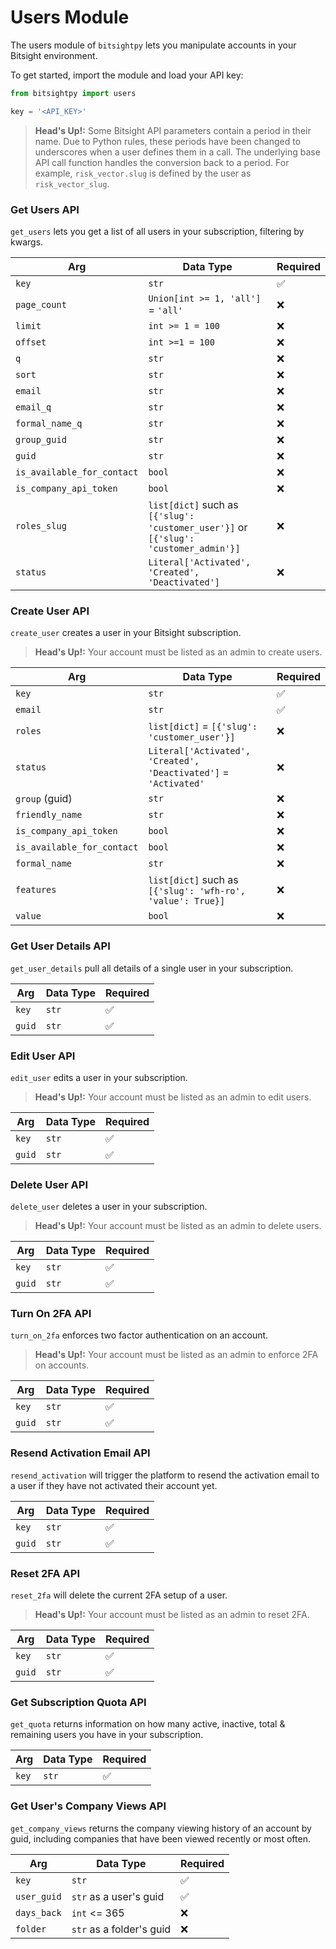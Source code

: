 # Users Module

The users module of ```bitsightpy``` lets you manipulate accounts in your Bitsight environment.

To get started, import the module and load your API key:

```py
from bitsightpy import users

key = '<API_KEY>'
```

>**Head's Up!:** Some Bitsight API parameters contain a period in their name. Due to Python rules, these periods have been changed to underscores when a user defines them in a call. The underlying base API call function handles the conversion back to a period. For example, ```risk_vector.slug``` is defined by the user as ```risk_vector_slug```.

### Get Users API

```get_users``` lets you get a list of all users in your subscription, filtering by kwargs.

| Arg | Data Type | Required |
| -- | -- | -- |
| ```key``` | ```str``` | ✅ |
| ```page_count``` | ```Union[int >= 1, 'all']``` = ```'all'``` | ❌ |
| ```limit``` | ```int >= 1 = 100``` | ❌ |
| ```offset``` | ```int >=1 = 100``` | ❌ |
| ```q``` | ```str``` | ❌ |
| ```sort``` | ```str``` | ❌ |
| ```email``` | ```str``` | ❌ |
| ```email_q``` | ```str``` | ❌ |
| ```formal_name_q``` | ```str``` | ❌ |
| ```group_guid``` | ```str``` | ❌ |
| ```guid``` | ```str``` | ❌ |
| ```is_available_for_contact``` | ```bool``` | ❌ |
| ```is_company_api_token``` | ```bool``` | ❌ |
| ```roles_slug``` | ```list[dict]``` such as ```[{'slug': 'customer_user'}]``` or ```[{'slug': 'customer_admin'}]``` | ❌ |
| ```status``` | ```Literal['Activated', 'Created', 'Deactivated']``` | ❌ |


### Create User API

```create_user``` creates a user in your Bitsight subscription.

>**Head's Up!:** Your account must be listed as an admin to create users.

| Arg | Data Type | Required |
| -- | -- | -- |
| ```key``` | ```str``` | ✅ |
| ```email``` | ```str``` | ✅ |
| ```roles``` | ```list[dict]``` = ```[{'slug': 'customer_user'}]``` | ❌ |
| ```status``` | ```Literal['Activated', 'Created', 'Deactivated']``` = ```'Activated'``` | ❌ |
| ```group``` (guid) | ```str``` | ❌ |
| ```friendly_name``` | ```str``` | ❌ |
| ```is_company_api_token``` | ```bool``` | ❌ |
| ```is_available_for_contact``` | ```bool``` | ❌ |
| ```formal_name``` | ```str``` | ❌ |
| ```features``` | ```list[dict]``` such as ```[{'slug': 'wfh-ro', 'value': True}]``` | ❌ |
| ```value``` | ```bool``` | ❌ |

### Get User Details API

```get_user_details``` pull all details of a single user in your subscription.

| Arg | Data Type | Required |
| -- | -- | -- |
| ```key``` | ```str``` | ✅ |
| ```guid``` | ```str``` | ✅ |


### Edit User API

```edit_user``` edits a user in your subscription.

>**Head's Up!:** Your account must be listed as an admin to edit users.

| Arg | Data Type | Required |
| -- | -- | -- |
| ```key``` | ```str``` | ✅ |
| ```guid``` | ```str``` | ✅ |

### Delete User API

```delete_user``` deletes a user in your subscription.

>**Head's Up!:** Your account must be listed as an admin to delete users.

| Arg | Data Type | Required |
| -- | -- | -- |
| ```key``` | ```str``` | ✅ |
| ```guid``` | ```str``` | ✅ |

### Turn On 2FA API

```turn_on_2fa``` enforces two factor authentication on an account.

>**Head's Up!:** Your account must be listed as an admin to enforce 2FA on accounts.

| Arg | Data Type | Required |
| -- | -- | -- |
| ```key``` | ```str``` | ✅ |
| ```guid``` | ```str``` | ✅ |

### Resend Activation Email API

```resend_activation``` will trigger the platform to resend the activation email to a user if they have not activated their account yet.

| Arg | Data Type | Required |
| -- | -- | -- |
| ```key``` | ```str``` | ✅ |
| ```guid``` | ```str``` | ✅ |

### Reset 2FA API

```reset_2fa``` will delete the current 2FA setup of a user.

>**Head's Up!:** Your account must be listed as an admin to reset 2FA.

| Arg | Data Type | Required |
| -- | -- | -- |
| ```key``` | ```str``` | ✅ |
| ```guid``` | ```str``` | ✅ |

### Get Subscription Quota API

```get_quota``` returns information on how many active, inactive, total & remaining users you have in your subscription.

| Arg | Data Type | Required |
| -- | -- | -- |
| ```key``` | ```str``` | ✅ |

### Get User's Company Views API

```get_company_views``` returns the company viewing history of an account by guid, including companies that have been viewed recently or most often.

| Arg | Data Type | Required |
| -- | -- | -- |
| ```key``` | ```str``` | ✅ |
| ```user_guid``` | ```str``` as a user's guid | ✅ |
| ```days_back``` | ```int``` <= 365 | ❌ |
| ```folder``` | ```str``` as a folder's guid | ❌ |